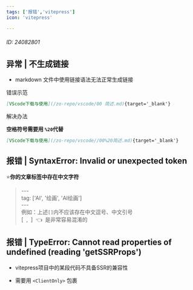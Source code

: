 ```yaml
---
tags: ['报错','vitepress']
icon: 'vitepress'

---
```


###### ID: 24082801 

<!-- ## 报错 -->

## 异常 | 不生成链接

- markdown 文件中使用链接语法无法正常生成链接

<Badge type='danger'>错误示范</Badge>

```md
[VScode下载与使用](/zo-repo/vscode/00 简述.md){target='_blank'}
```

<Badge type='tip'>解决办法</Badge>

**空格符号需要用 `%20`代替**

```md
[VScode下载与使用](/zo-repo/vscode//00%20简述.md){target='_blank'}
```

## 报错 | SyntaxError: Invalid or unexpected token

⭐**你的文章标签中存在中文字符**  
> \-\-\-  
> tag: ['AI', '绘画', 'AI绘画']  
> \-\-\-  
例如：上述`[]`内不应该存在中文逗号、中文引号   
<Badge type='danger'>[ &nbsp;,&nbsp; ] &nbsp;👈 &nbsp;是非常容易混淆的</Badge>


## 报错 | TypeError: Cannot read properties of undefined (reading 'getSSRProps')

- vitepress项目中的某段代码不具备SSR的兼容性

- 需要用 `<ClientOnly>` 包裹 

